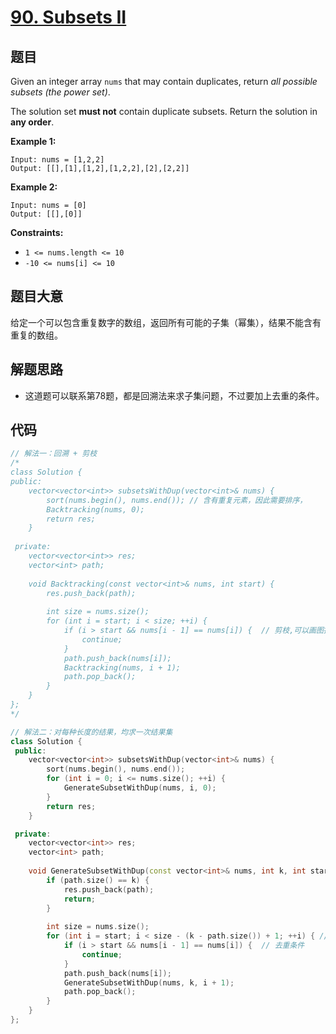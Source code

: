 # [90. Subsets II](https://leetcode.com/problems/subsets-ii/)

## 题目

Given an integer array `nums` that may contain duplicates, return *all possible subsets (the power set)*.

The solution set **must not** contain duplicate subsets. Return the solution in **any order**.

 

**Example 1:**

```
Input: nums = [1,2,2]
Output: [[],[1],[1,2],[1,2,2],[2],[2,2]]
```

**Example 2:**

```
Input: nums = [0]
Output: [[],[0]]
```

 

**Constraints:**

- `1 <= nums.length <= 10`
- `-10 <= nums[i] <= 10`

## 题目大意

给定一个可以包含重复数字的数组，返回所有可能的子集（幂集），结果不能含有重复的数组。

## 解题思路

* 这道题可以联系第78题，都是回溯法来求子集问题，不过要加上去重的条件。

## 代码

````c++
// 解法一：回溯 + 剪枝
/*
class Solution {
public:
    vector<vector<int>> subsetsWithDup(vector<int>& nums) {
        sort(nums.begin(), nums.end()); // 含有重复元素，因此需要排序，    
        Backtracking(nums, 0);
        return res;
    }
    
 private:
    vector<vector<int>> res;
    vector<int> path;
    
    void Backtracking(const vector<int>& nums, int start) {
        res.push_back(path);
    
        int size = nums.size();
        for (int i = start; i < size; ++i) {
            if (i > start && nums[i - 1] == nums[i]) {  // 剪枝,可以画图找答案
                continue;
            }
            path.push_back(nums[i]);
            Backtracking(nums, i + 1);
            path.pop_back();
        }
    }  
};
*/

// 解法二：对每种长度的结果，均求一次结果集
class Solution {
 public:
    vector<vector<int>> subsetsWithDup(vector<int>& nums) {
        sort(nums.begin(), nums.end());
        for (int i = 0; i <= nums.size(); ++i) {
            GenerateSubsetWithDup(nums, i, 0);
        }
        return res;
    }

 private:
    vector<vector<int>> res;
    vector<int> path;
    
    void GenerateSubsetWithDup(const vector<int>& nums, int k, int start) {
        if (path.size() == k) {
            res.push_back(path);
            return;
        }
        
        int size = nums.size();
        for (int i = start; i < size - (k - path.size()) + 1; ++i) { // 这里可以剪枝
            if (i > start && nums[i - 1] == nums[i]) {  // 去重条件
                continue;
            }
            path.push_back(nums[i]);
            GenerateSubsetWithDup(nums, k, i + 1);
            path.pop_back();
        }
    }
};
````




